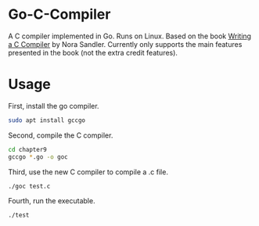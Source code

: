 # Go-C-Compiler
A C compiler implemented in Go. Runs on Linux. Based on the book [Writing a C Compiler](https://nostarch.com/writing-c-compiler) by Nora Sandler. Currently only supports the main features presented in the book (not the extra credit features).

# Usage
First, install the go compiler.
```bash
sudo apt install gccgo
```
Second, compile the C compiler.
```bash
cd chapter9
gccgo *.go -o goc
```
Third, use the new C compiler to compile a .c file.
```
./goc test.c
```
Fourth, run the executable.
```bash
./test
```

